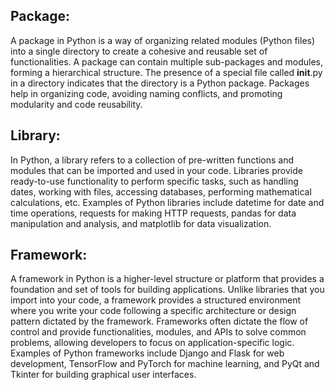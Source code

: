 ## Package:

A package in Python is a way of organizing related modules (Python files) into a single directory to create a cohesive and reusable set of functionalities.
A package can contain multiple sub-packages and modules, forming a hierarchical structure.
The presence of a special file called __init__.py in a directory indicates that the directory is a Python package.
Packages help in organizing code, avoiding naming conflicts, and promoting modularity and code reusability.
## Library:

In Python, a library refers to a collection of pre-written functions and modules that can be imported and used in your code.
Libraries provide ready-to-use functionality to perform specific tasks, such as handling dates, working with files, accessing databases, performing mathematical calculations, etc.
Examples of Python libraries include datetime for date and time operations, requests for making HTTP requests, pandas for data manipulation and analysis, and matplotlib for data visualization.
## Framework:

A framework in Python is a higher-level structure or platform that provides a foundation and set of tools for building applications.
Unlike libraries that you import into your code, a framework provides a structured environment where you write your code following a specific architecture or design pattern dictated by the framework.
Frameworks often dictate the flow of control and provide functionalities, modules, and APIs to solve common problems, allowing developers to focus on application-specific logic.
Examples of Python frameworks include Django and Flask for web development, TensorFlow and PyTorch for machine learning, and PyQt and Tkinter for building graphical user interfaces.
